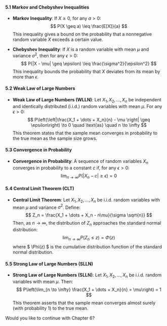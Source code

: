 #### 5.1 Markov and Chebyshev Inequalities

- **Markov Inequality**: If $X \geq 0$, for any $a > 0$:
  $$
  P(X \geq a) \leq \frac{E[X]}{a}
  $$
  This inequality gives a bound on the probability that a nonnegative random variable $X$ exceeds a certain value.

- **Chebyshev Inequality**: If $X$ is a random variable with mean $\mu$ and variance $\sigma^2$, then for any $\epsilon > 0$:
  $$
  P(|X - \mu| \geq \epsilon) \leq \frac{\sigma^2}{\epsilon^2}
  $$
  This inequality bounds the probability that $X$ deviates from its mean by more than $\epsilon$.

#### 5.2 Weak Law of Large Numbers

- **Weak Law of Large Numbers (WLLN)**: Let $X_1, X_2, \dots, X_n$ be independent and identically distributed (i.i.d.) random variables with mean $\mu$. For any $\epsilon > 0$:
  $$
  P\left(\left|\frac{X_1 + \dots + X_n}{n} - \mu \right| \geq \epsilon\right) \to 0 \quad \text{as} \quad n \to \infty
  $$
  This theorem states that the sample mean converges in probability to the true mean as the sample size grows.

#### 5.3 Convergence in Probability

- **Convergence in Probability**: A sequence of random variables $X_n$ converges in probability to a constant $c$ if, for any $\epsilon > 0$:
  $$
  \lim_{n \to \infty} P(|X_n - c| \geq \epsilon) = 0
  $$

#### 5.4 Central Limit Theorem (CLT)

- **Central Limit Theorem**: Let $X_1, X_2, \dots, X_n$ be i.i.d. random variables with mean $\mu$ and variance $\sigma^2$. Define:
  $$
  Z_n = \frac{X_1 + \dots + X_n - n\mu}{\sigma \sqrt{n}}
  $$
  Then, as $n \to \infty$, the distribution of $Z_n$ approaches the standard normal distribution:
  $$
  \lim_{n \to \infty} P(Z_n \leq z) = \Phi(z)
  $$
  where $ \Phi(z) $ is the cumulative distribution function of the standard normal distribution.

#### 5.5 Strong Law of Large Numbers (SLLN)

- **Strong Law of Large Numbers (SLLN)**: Let $X_1, X_2, \dots, X_n$ be i.i.d. random variables with mean $\mu$. Then:
  $$
  P\left(\lim_{n \to \infty} \frac{X_1 + \dots + X_n}{n} = \mu\right) = 1
  $$
  This theorem asserts that the sample mean converges almost surely (with probability 1) to the true mean.

Would you like to continue with Chapter 6?